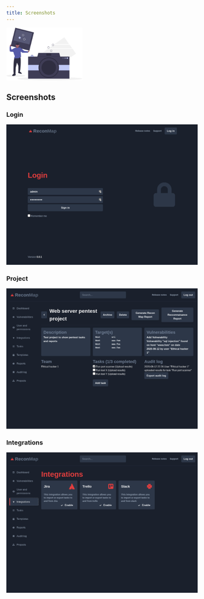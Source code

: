 ```yaml
---
title: Screenshots
---
```


<img src="images/undraw_camera_mg5h.svg" width="200" alt="Screenshots picture" />

## Screenshots

### Login

![Login](/images/screenshots/login.png)

### Project

![Project](/images/screenshots/project.png)

### Integrations

![Integrations](/images/screenshots/integrations.png)